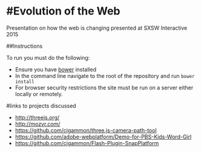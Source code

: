 #Evolution of the Web
===============

Presentation on how the web is changing presented at SXSW Interactive 2015

##Instructions

To run you must do the following:

* Ensure you have [bower](http://bower.io/) installed
* In the command line navigate to the root of the repository and run `bower install`
* For browser security restrictions the site must be run on a server either locally or remotely.


#links to projects discussed

* http://threejs.org/
* http://mozvr.com/
* https://github.com/cjgammon/three.js-camera-path-tool
* https://github.com/adobe-webplatform/Demo-for-PBS-Kids-Word-Girl
* https://github.com/cjgammon/Flash-Plugin-SnapPlatform


